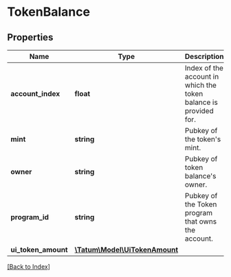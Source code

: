 # TokenBalance

## Properties

Name | Type | Description | Notes
------------ | ------------- | ------------- | -------------
**account_index** | **float** | Index of the account in which the token balance is provided for. | [optional]
**mint** | **string** | Pubkey of the token's mint. | [optional]
**owner** | **string** | Pubkey of token balance's owner. | [optional]
**program_id** | **string** | Pubkey of the Token program that owns the account. | [optional]
**ui_token_amount** | [**\Tatum\Model\UiTokenAmount**](UiTokenAmount.md) |  | [optional]

[[Back to Index]](../index.md)
